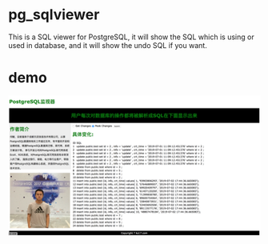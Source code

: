 # pg_sqlviewer
This is a SQL viewer for PostgreSQL, it will show the SQL which is using or used in database, and it will show the undo SQL if you want.

# demo
![test](./demo.png)
